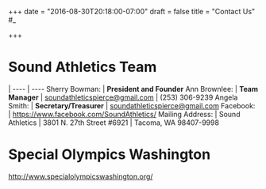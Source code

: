 +++
date = "2016-08-30T20:18:00-07:00"
draft = false
title = "Contact Us" #_

+++

# Sound Athletics Team

 | 
---- | ----
Sherry Bowman: | **President and Founder**
Ann Brownlee: | **Team Manager**
 | soundathleticspierce@gmail.com
 | (253) 306-9239
Angela Smith: | **Secretary/Treasurer**
 | soundathleticspierce@gmail.com
Facebook: | https://www.facebook.com/SoundAthletics/
Mailing Address: | Sound Athletics
 | 3801 N. 27th Street #6921
 | Tacoma, WA 98407-9998


# Special Olympics Washington

http://www.specialolympicswashington.org/